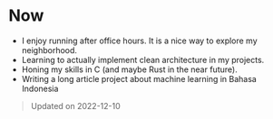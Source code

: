 # Now

- I enjoy running after office hours. It is a nice way to explore my neighborhood.
- Learning to actually implement clean architecture in my projects.
- Honing my skills in C (and maybe Rust in the near future).
- Writing a long article project about machine learning in Bahasa Indonesia

> Updated on 2022-12-10